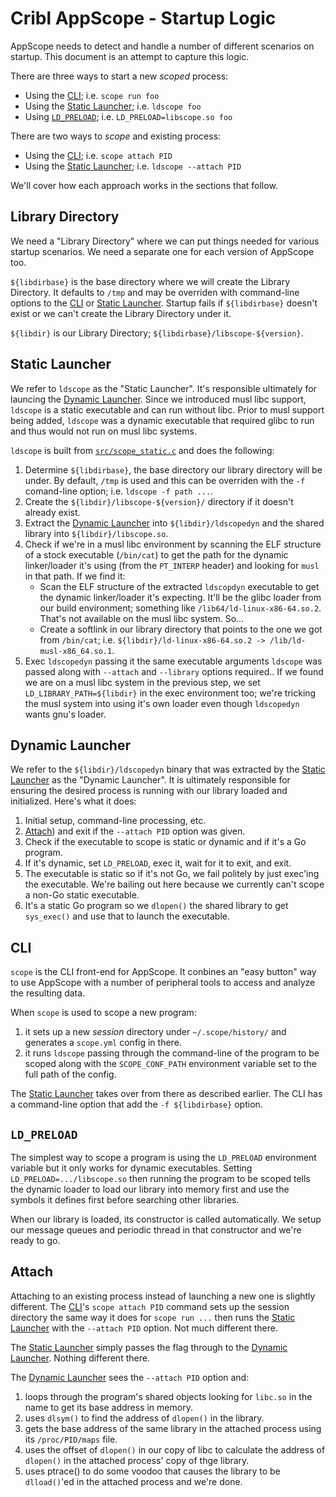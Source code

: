 # Cribl AppScope - Startup Logic

AppScope needs to detect and handle a number of different scenarios on startup.
This document is an attempt to capture this logic.

There are three ways to start a new _scoped_ process:

* Using the [CLI](#cli); i.e. `scope run foo`
* Using the [Static Launcher](#static-launcher); i.e. `ldscope foo`
* Using [`LD_PRELOAD`](#ld_preload); i.e. `LD_PRELOAD=libscope.so foo`

There are two ways to _scope_ and existing process:

* Using the [CLI](#cli); i.e. `scope attach PID`
* Using the [Static Launcher](#static-launcher); i.e. `ldscope --attach PID`

We'll cover how each approach works in the sections that follow.

## Library Directory

We need a "Library Directory" where we can put things needed for various
startup scenarios. We need a separate one for each version of AppScope too.

`${libdirbase}` is the base directory where we will create the Library
Directory. It defaults to `/tmp` and may be overriden with command-line
options to the [CLI](#cli) or [Static Launcher](#static-launcher). Startup fails
if `${libdirbase}` doesn't exist or we can't create the Library Directory under
it.

`${libdir}` is our Library Directory; `${libdirbase}/libscope-${version}`.

## Static Launcher

We refer to `ldscope` as the "Static Launcher". It's responsible ultimately for
launcing the [Dynamic Launcher](#dynamic-launcher). Since we introduced musl libc
support, `ldscope` is a static executable and can run without libc. Prior to
musl support being added, `ldscope` was a dynamic executable that required
glibc to run and thus would not run on musl libc systems.

`ldscope` is built from [`src/scope_static.c`](../src/scope_static.c)
and does the following:

1. Determine `${libdirbase}`, the base directory our library directory will be under. By
   default, `/tmp` is used and this can be overriden with the `-f` comand-line
   option; i.e. `ldscope -f path ...`.
2. Create the `${libdir}/libscope-${version}/` directory if it doesn't already
   exist.
3. Extract the [Dynamic Launcher](#dynamic-launcher) into
   `${libdir}/ldscopedyn` and the shared library into `${libdir}/libscope.so`.
4. Check if we're in a musl libc environment by scanning the ELF structure of a
   stock executable (`/bin/cat`) to get the path for the dynamic linker/loader
   it's using (from the `PT_INTERP` header) and looking for `musl` in that
   path. If we find it:
    * Scan the ELF structure of the extracted `ldscopdyn` executable to get the
      dynamic linker/loader it's expecting. It'll be the glibc loader from our
      build environment; something like `/lib64/ld-linux-x86-64.so.2`. That's
      not available on the musl libc system. So...
    * Create a softlink in our library directory that points to the one we got
      from `/bin/cat`; i.e. `${libdir}/ld-linux-x86-64.so.2 -> /lib/ld-musl-x86_64.so.1`.
5. Exec `ldscopedyn` passing it the same executable arguments `ldscope` was
   passed along with `--attach` and `--library` options required.. If we found
   we are on a musl libc system in the previous step, we set
   `LD_LIBRARY_PATH=${libdir}` in the exec environment too; we're tricking the
   musl system into using it's own loader even though `ldscopedyn` wants gnu's
   loader.

## Dynamic Launcher

We refer to the `${libdir}/ldscopedyn` binary that was extracted by the [Static
Launcher](#static-launcher) as the "Dynamic Launcher". It is ultimately
responsible for ensuring the desired process is running with our library loaded
and initialized. Here's what it does:

1.  Initial setup, command-line processing, etc.
2.  [Attach](#attach)) and exit if the `--attach PID` option was given.
3.  Check if the executable to scope is static or dynamic and if it's a Go program.
4.  If it's dynamic, set `LD_PRELOAD`, exec it, wait for it to exit, and exit.
5.  The executable is static so if it's not Go, we fail politely by just
    exec'ing the executable. We're bailing out here because we currently can't
    scope a non-Go static executable.
6.  It's a static Go program so we `dlopen()` the shared library to get
    `sys_exec()` and use that to launch the executable.

## CLI

`scope` is the CLI front-end for AppScope. It conbines an "easy button" way to
use AppScope with a number of peripheral tools to access and analyze the
resulting data.

When `scope` is used to scope a new program:

1. it sets up a new _session_ directory under `~/.scope/history/` and generates
   a `scope.yml` config in there.
2. it runs `ldscope` passing through the command-line of the program to be
   scoped along with the `SCOPE_CONF_PATH` environment variable set to the full
   path of the config.

The [Static Launcher](#static-launcher) takes over from there as described
earlier. The CLI has a command-line option that add the `-f ${libdirbase}`
option.

## `LD_PRELOAD`

The simplest way to scope a program is using the `LD_PRELOAD` environment
variable but it only works for dynamic executables. Setting
`LD_PRELOAD=.../libscope.so` then running the program to be scoped tells the
dynamic loader to load our library into memory first and use the symbols it
defines first before searching other libraries. 

When our library is loaded, its constructor is called automatically. We setup
our message queues and periodic thread in that constructor and we're ready to
go.

## Attach

Attaching to an existing process instead of launching a new one is slightly
different. The [CLI](#cli)'s `scope attach PID` command sets up the session
directory the same way it does for `scope run ...` then runs the [Static
Launcher](#static-launcher) with the `--attach PID` option. Not much different
there.

The [Static Launcher](#static-launcher) simply passes the flag through to the
[Dynamic Launcher](#dynamic-launcher). Nothing different there.

The [Dynamic Launcher](#dynamic-launcher) sees the `--attach PID` option and:

1. loops through the program's shared objects looking for `libc.so` in the
   name to get its base address in memory.
2. uses `dlsym()` to find the address of `dlopen()` in the library.
3. gets the base address of the same library in the attached process using its
   `/proc/PID/maps` file.
4. uses the offset of `dlopen()` in our copy of libc to calculate the address of
   `dlopen()` in the attached process' copy of thge library.
5. uses ptrace() to do some voodoo that causes the library to be `dlload()`'ed
   in the attached process and we're done.
